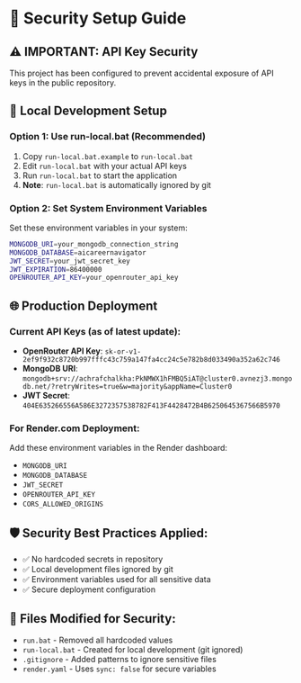 # 🔐 Security Setup Guide

## ⚠️ IMPORTANT: API Key Security

This project has been configured to prevent accidental exposure of API keys in the public repository.

## 🚀 Local Development Setup

### Option 1: Use run-local.bat (Recommended)
1. Copy `run-local.bat.example` to `run-local.bat`
2. Edit `run-local.bat` with your actual API keys
3. Run `run-local.bat` to start the application
4. **Note**: `run-local.bat` is automatically ignored by git

### Option 2: Set System Environment Variables
Set these environment variables in your system:
```bash
MONGODB_URI=your_mongodb_connection_string
MONGODB_DATABASE=aicareernavigator
JWT_SECRET=your_jwt_secret_key
JWT_EXPIRATION=86400000
OPENROUTER_API_KEY=your_openrouter_api_key
```

## 🌐 Production Deployment

### Current API Keys (as of latest update):
- **OpenRouter API Key**: `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`
- **MongoDB URI**: `mongodb+srv://achrafchalkha:PkNMWX1hFMBQ5iAT@cluster0.avnezj3.mongodb.net/?retryWrites=true&w=majority&appName=Cluster0`
- **JWT Secret**: `404E635266556A586E3272357538782F413F4428472B4B6250645367566B5970`

### For Render.com Deployment:
Add these environment variables in the Render dashboard:
- `MONGODB_URI`
- `MONGODB_DATABASE`
- `JWT_SECRET`
- `OPENROUTER_API_KEY`
- `CORS_ALLOWED_ORIGINS`

## 🛡️ Security Best Practices Applied:
- ✅ No hardcoded secrets in repository
- ✅ Local development files ignored by git
- ✅ Environment variables used for all sensitive data
- ✅ Secure deployment configuration

## 📝 Files Modified for Security:
- `run.bat` - Removed all hardcoded values
- `run-local.bat` - Created for local development (git ignored)
- `.gitignore` - Added patterns to ignore sensitive files
- `render.yaml` - Uses `sync: false` for secure variables
